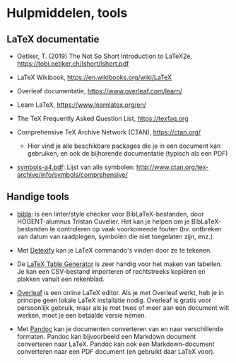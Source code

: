 # Hulpmiddelen, tools

## LaTeX documentatie

- Oetiker, T. (2019) The Not So Short Introduction to LaTeX2e, <https://tobi.oetiker.ch/lshort/lshort.pdf>

- LaTeX Wikibook, <https://en.wikibooks.org/wiki/LaTeX>

- Overleaf documentatie, <https://www.overleaf.com/learn/>

- Learn LaTeX, <https://www.learnlatex.org/en/>

- The TeX Frequently Asked Question List, <https://texfaq.org>

- Comprehensive TeX Archive Network (CTAN), <https://ctan.org/>
    - Hier vind je alle beschikbare packages die je in een document kan gebruiken, en ook de bijhorende documentatie (typisch als een PDF)

- [symbols-a4.pdf](https://mirrors.evoluso.com/CTAN/info/symbols/comprehensive/symbols-a4.pdf): Lijst van alle symbolen: <http://www.ctan.org/tex-archive/info/symbols/comprehensive/>

## Handige tools

- [bibla](https://mrclassict.github.io/bibla/): is een linter/style checker voor BibLaTeX-bestanden, door HOGENT-alumnus Tristan Cuvelier. Het kan je helpen om je BibLaTeX-bestanden te controleren op vaak voorkomende fouten (bv. ontbreken van datum van raadplegen, symbolen die niet toegelaten zijn, enz.).

- Met [Detexify](https://detexify.kirelabs.org/classify.html) kan je LaTeX commando's vinden door ze te tekenen.

- De [LaTeX Table Generator](https://www.tablesgenerator.com/latex_tables) is zeer handig voor het maken van tabellen. Je kan een CSV-bestand importeren of rechtstreeks kopiëren en plakken vanuit een rekenblad.

- [Overleaf](https://www.overleaf.com/) is een online LaTeX editor. Als je met Overleaf werkt, heb je in principe geen lokale LaTeX installatie nodig. Overleaf is gratis voor persoonlijk gebruik, maar als je met twee of meer aan een document wilt werken, moet je een betaalde versie nemen.

- Met [Pandoc](https://pandoc.org/) kan je documenten converteren van en naar verschillende formaten. Pandoc kan bijvoorbeeld een Markdown document converteren naar LaTeX. Pandoc kan ook een Markdown-document converteren naar een PDF document (en gebruikt daar LaTeX voor).

